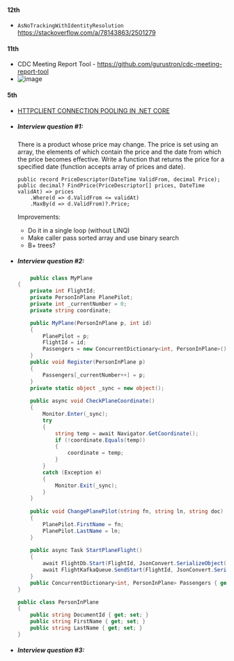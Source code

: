#### 12th
- `AsNoTrackingWithIdentityResolution` https://stackoverflow.com/a/78143863/2501279

#### 11th
- CDC Meeting Report Tool - https://github.com/gurustron/cdc-meeting-report-tool
- ![image](https://github.com/gurustron/stream-notes/assets/6535969/52b8a69a-9778-4fc2-887d-cbb1d1765b7f)


#### 5th 
- [HTTPCLIENT CONNECTION POOLING IN .NET CORE](https://www.stevejgordon.co.uk/httpclient-connection-pooling-in-dotnet-core)
- ##### Interview question #1:

  There is a product whose price may change.
  The price is set using an array, the elements of which contain the price and the date from which the price becomes effective.
  Write a function that returns the price for a specified date (function accepts array of prices and date).
  ```
  public record PriceDescriptor(DateTime ValidFrom, decimal Price);
  public decimal? FindPrice(PriceDescriptor[] prices, DateTime validAt) => prices
      .Where(d => d.ValidFrom <= validAt)
      .MaxBy(d => d.ValidFrom)?.Price;
  ```
  Improvements:
   - Do it in a single loop (without LINQ)
   - Make caller pass sorted array and use binary search
   - B+ trees?  
-  ##### Interview question #2:
    ```csharp
        public class MyPlane
    {
        private int FlightId;
        private PersonInPlane PlanePilot;
        private int _currentNumber = 0;
        private string coordinate;

        public MyPlane(PersonInPlane p, int id)
        {
            PlanePilot = p;
            FlightId = id;
            Passengers = new ConcurrentDictionary<int, PersonInPlane>();
        }
        public void Register(PersonInPlane p)
        {
            Passengers[_currentNumber++] = p; 
        }
        private static object _sync = new object();
        
        public async void CheckPlaneCoordinate()
        {
            Monitor.Enter(_sync); 
            try
            {
                string temp = await Navigator.GetCoordinate();
                if (!coordinate.Equals(temp))
                {
                    coordinate = temp;
                }
            }
            catch (Exception e)
            {
                Monitor.Exit(_sync);
            }
        }
        
        public void ChangePlanePilot(string fn, string ln, string doc)
        {
            PlanePilot.FirstName = fn;
            PlanePilot.LastName = ln;
        }
        
        public async Task StartPlaneFlight()
        {
            await FlightDb.Start(FlightId, JsonConvert.SerializeObject(Passengers));
            await FlightKafkaQueue.SendStart(FlightId, JsonConvert.SerializeObject(Passengers));
        }
        public ConcurrentDictionary<int, PersonInPlane> Passengers { get; init; }
    }

    public class PersonInPlane
    {
        public string DocumentId { get; set; }
        public string FirstName { get; set; }
        public string LastName { get; set; }
    }
    ```
-  ##### Interview question #3:

